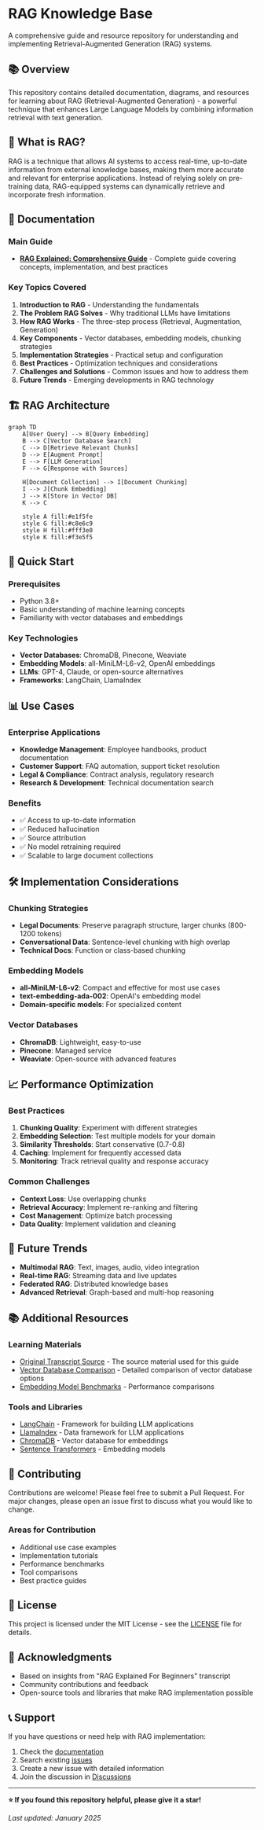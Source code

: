 # RAG Knowledge Base

A comprehensive guide and resource repository for understanding and implementing Retrieval-Augmented Generation (RAG) systems.

## 📚 Overview

This repository contains detailed documentation, diagrams, and resources for learning about RAG (Retrieval-Augmented Generation) - a powerful technique that enhances Large Language Models by combining information retrieval with text generation.

## 🎯 What is RAG?

RAG is a technique that allows AI systems to access real-time, up-to-date information from external knowledge bases, making them more accurate and relevant for enterprise applications. Instead of relying solely on pre-training data, RAG-equipped systems can dynamically retrieve and incorporate fresh information.

## 📖 Documentation

### Main Guide
- **[RAG Explained: Comprehensive Guide](docs/RAG_Explained_Comprehensive_Guide.md)** - Complete guide covering concepts, implementation, and best practices

### Key Topics Covered

1. **Introduction to RAG** - Understanding the fundamentals
2. **The Problem RAG Solves** - Why traditional LLMs have limitations
3. **How RAG Works** - The three-step process (Retrieval, Augmentation, Generation)
4. **Key Components** - Vector databases, embedding models, chunking strategies
5. **Implementation Strategies** - Practical setup and configuration
6. **Best Practices** - Optimization techniques and considerations
7. **Challenges and Solutions** - Common issues and how to address them
8. **Future Trends** - Emerging developments in RAG technology

## 🏗️ RAG Architecture

```mermaid
graph TD
    A[User Query] --> B[Query Embedding]
    B --> C[Vector Database Search]
    C --> D[Retrieve Relevant Chunks]
    D --> E[Augment Prompt]
    E --> F[LLM Generation]
    F --> G[Response with Sources]
    
    H[Document Collection] --> I[Document Chunking]
    I --> J[Chunk Embedding]
    J --> K[Store in Vector DB]
    K --> C
    
    style A fill:#e1f5fe
    style G fill:#c8e6c9
    style H fill:#fff3e0
    style K fill:#f3e5f5
```

## 🚀 Quick Start

### Prerequisites
- Python 3.8+
- Basic understanding of machine learning concepts
- Familiarity with vector databases and embeddings

### Key Technologies
- **Vector Databases**: ChromaDB, Pinecone, Weaviate
- **Embedding Models**: all-MiniLM-L6-v2, OpenAI embeddings
- **LLMs**: GPT-4, Claude, or open-source alternatives
- **Frameworks**: LangChain, LlamaIndex

## 📊 Use Cases

### Enterprise Applications
- **Knowledge Management**: Employee handbooks, product documentation
- **Customer Support**: FAQ automation, support ticket resolution
- **Legal & Compliance**: Contract analysis, regulatory research
- **Research & Development**: Technical documentation search

### Benefits
- ✅ Access to up-to-date information
- ✅ Reduced hallucination
- ✅ Source attribution
- ✅ No model retraining required
- ✅ Scalable to large document collections

## 🛠️ Implementation Considerations

### Chunking Strategies
- **Legal Documents**: Preserve paragraph structure, larger chunks (800-1200 tokens)
- **Conversational Data**: Sentence-level chunking with high overlap
- **Technical Docs**: Function or class-based chunking

### Embedding Models
- **all-MiniLM-L6-v2**: Compact and effective for most use cases
- **text-embedding-ada-002**: OpenAI's embedding model
- **Domain-specific models**: For specialized content

### Vector Databases
- **ChromaDB**: Lightweight, easy-to-use
- **Pinecone**: Managed service
- **Weaviate**: Open-source with advanced features

## 📈 Performance Optimization

### Best Practices
1. **Chunking Quality**: Experiment with different strategies
2. **Embedding Selection**: Test multiple models for your domain
3. **Similarity Thresholds**: Start conservative (0.7-0.8)
4. **Caching**: Implement for frequently accessed data
5. **Monitoring**: Track retrieval quality and response accuracy

### Common Challenges
- **Context Loss**: Use overlapping chunks
- **Retrieval Accuracy**: Implement re-ranking and filtering
- **Cost Management**: Optimize batch processing
- **Data Quality**: Implement validation and cleaning

## 🔮 Future Trends

- **Multimodal RAG**: Text, images, audio, video integration
- **Real-time RAG**: Streaming data and live updates
- **Federated RAG**: Distributed knowledge bases
- **Advanced Retrieval**: Graph-based and multi-hop reasoning

## 📚 Additional Resources

### Learning Materials
- [Original Transcript Source](transcript-20250904-222003-141.txt) - The source material used for this guide
- [Vector Database Comparison](https://example.com) - Detailed comparison of vector database options
- [Embedding Model Benchmarks](https://example.com) - Performance comparisons

### Tools and Libraries
- [LangChain](https://python.langchain.com/) - Framework for building LLM applications
- [LlamaIndex](https://www.llamaindex.ai/) - Data framework for LLM applications
- [ChromaDB](https://www.trychroma.com/) - Vector database for embeddings
- [Sentence Transformers](https://www.sbert.net/) - Embedding models

## 🤝 Contributing

Contributions are welcome! Please feel free to submit a Pull Request. For major changes, please open an issue first to discuss what you would like to change.

### Areas for Contribution
- Additional use case examples
- Implementation tutorials
- Performance benchmarks
- Tool comparisons
- Best practice guides

## 📄 License

This project is licensed under the MIT License - see the [LICENSE](LICENSE) file for details.

## 🙏 Acknowledgments

- Based on insights from "RAG Explained For Beginners" transcript
- Community contributions and feedback
- Open-source tools and libraries that make RAG implementation possible

## 📞 Support

If you have questions or need help with RAG implementation:

1. Check the [documentation](docs/RAG_Explained_Comprehensive_Guide.md)
2. Search existing [issues](https://github.com/yourusername/rag-knowledge-base/issues)
3. Create a new issue with detailed information
4. Join the discussion in [Discussions](https://github.com/yourusername/rag-knowledge-base/discussions)

---

**⭐ If you found this repository helpful, please give it a star!**

*Last updated: January 2025*